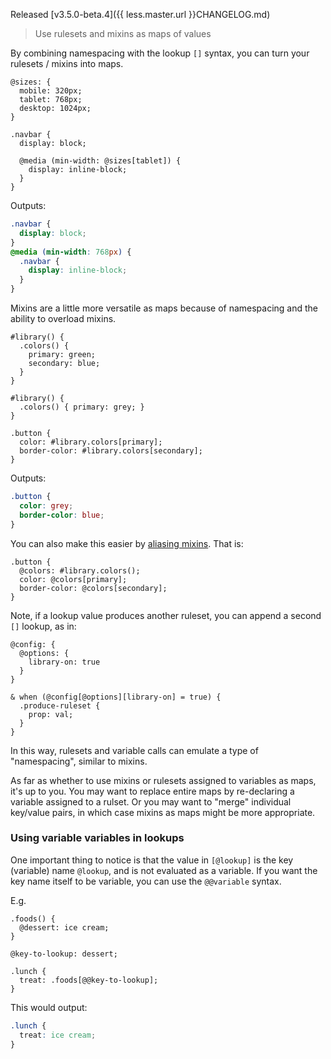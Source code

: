 Released [v3.5.0-beta.4]({{ less.master.url }}CHANGELOG.md)

> Use rulesets and mixins as maps of values

By combining namespacing with the lookup `[]` syntax, you can turn your rulesets / mixins into maps.

```less
@sizes: {
  mobile: 320px;
  tablet: 768px;
  desktop: 1024px;
}

.navbar {
  display: block;

  @media (min-width: @sizes[tablet]) {
    display: inline-block;
  }
}
```
Outputs:
```css
.navbar {
  display: block;
}
@media (min-width: 768px) {
  .navbar {
    display: inline-block;
  }
}
```

Mixins are a little more versatile as maps because of namespacing and the ability to overload mixins.

```less
#library() {
  .colors() {
    primary: green;
    secondary: blue;
  }
}

#library() {
  .colors() { primary: grey; }
}

.button {
  color: #library.colors[primary];
  border-color: #library.colors[secondary];
}
```
Outputs:
```css
.button {
  color: grey;
  border-color: blue;
}
```

You can also make this easier by [aliasing mixins](#mixins-feature-mixin-aliasing-feature).  That is:

```less
.button {
  @colors: #library.colors();
  color: @colors[primary];
  border-color: @colors[secondary];
}
```

Note, if a lookup value produces another ruleset, you can append a second `[]` lookup, as in:

```less
@config: {
  @options: {
    library-on: true
  }
}

& when (@config[@options][library-on] = true) {
  .produce-ruleset {
    prop: val;
  }
}
```

In this way, rulesets and variable calls can emulate a type of "namespacing", similar to mixins.

As far as whether to use mixins or rulesets assigned to variables as maps, it's up to you. You may want to replace entire maps by re-declaring a variable assigned to a rulset. Or you may want to "merge" individual key/value pairs, in which case mixins as maps might be more appropriate.

### Using variable variables in lookups

One important thing to notice is that the value in `[@lookup]` is the key (variable) name `@lookup`, and is not evaluated as a variable. If you want the key name itself to be variable, you can use the `@@variable` syntax.

E.g.
```less
.foods() {
  @dessert: ice cream;
}

@key-to-lookup: dessert;

.lunch {
  treat: .foods[@@key-to-lookup];
}
```
This would output:
```css
.lunch {
  treat: ice cream;
}
```